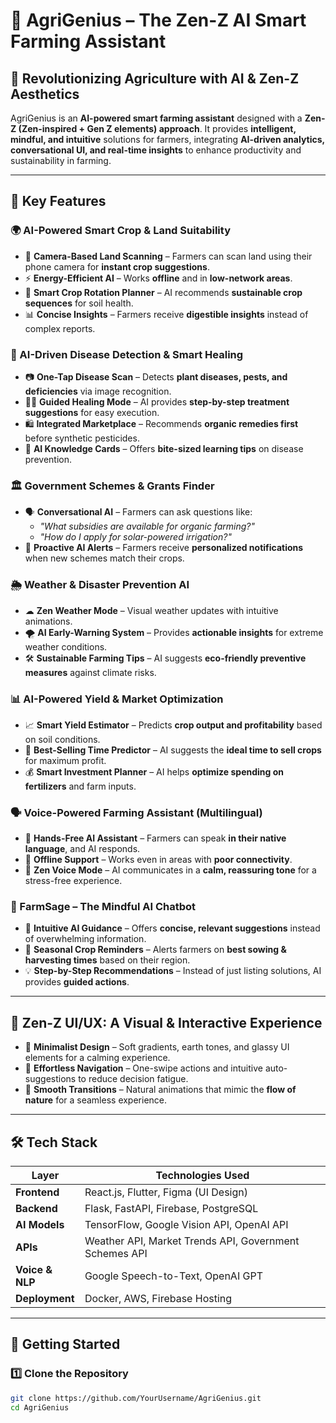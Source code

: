 # 🌿 AgriGenius – The Zen-Z AI Smart Farming Assistant  

## 🚀 Revolutionizing Agriculture with AI & Zen-Z Aesthetics  

AgriGenius is an **AI-powered smart farming assistant** designed with a **Zen-Z (Zen-inspired + Gen Z elements) approach**. It provides **intelligent, mindful, and intuitive** solutions for farmers, integrating **AI-driven analytics, conversational UI, and real-time insights** to enhance productivity and sustainability in farming.  

---

## 📌 Key Features  

### 🌍 AI-Powered Smart Crop & Land Suitability  
- 📸 **Camera-Based Land Scanning** – Farmers can scan land using their phone camera for **instant crop suggestions**.  
- ⚡ **Energy-Efficient AI** – Works **offline** and in **low-network areas**.  
- 🌾 **Smart Crop Rotation Planner** – AI recommends **sustainable crop sequences** for soil health.  
- 📊 **Concise Insights** – Farmers receive **digestible insights** instead of complex reports.  

### 🌿 AI-Driven Disease Detection & Smart Healing  
- 📷 **One-Tap Disease Scan** – Detects **plant diseases, pests, and deficiencies** via image recognition.  
- 🧘‍♂ **Guided Healing Mode** – AI provides **step-by-step treatment suggestions** for easy execution.  
- 🛍 **Integrated Marketplace** – Recommends **organic remedies first** before synthetic pesticides.  
- 📖 **AI Knowledge Cards** – Offers **bite-sized learning tips** on disease prevention.  

### 🏛 Government Schemes & Grants Finder  
- 🗣 **Conversational AI** – Farmers can ask questions like:  
  - _"What subsidies are available for organic farming?"_  
  - _"How do I apply for solar-powered irrigation?"_  
- 🔔 **Proactive AI Alerts** – Farmers receive **personalized notifications** when new schemes match their crops.  

### 🌦 Weather & Disaster Prevention AI  
- ☁ **Zen Weather Mode** – Visual weather updates with intuitive animations.  
- 🌪 **AI Early-Warning System** – Provides **actionable insights** for extreme weather conditions.  
- 🛠 **Sustainable Farming Tips** – AI suggests **eco-friendly preventive measures** against climate risks.  

### 📊 AI-Powered Yield & Market Optimization  
- 📈 **Smart Yield Estimator** – Predicts **crop output and profitability** based on soil conditions.  
- 🛒 **Best-Selling Time Predictor** – AI suggests the **ideal time to sell crops** for maximum profit.  
- 💰 **Smart Investment Planner** – AI helps **optimize spending on fertilizers** and farm inputs.  

### 🗣 Voice-Powered Farming Assistant (Multilingual)  
- 🎤 **Hands-Free AI Assistant** – Farmers can speak **in their native language**, and AI responds.  
- 🔹 **Offline Support** – Works even in areas with **poor connectivity**.  
- 🔹 **Zen Voice Mode** – AI communicates in a **calm, reassuring tone** for a stress-free experience.  

### 🌿 FarmSage – The Mindful AI Chatbot  
- 🤖 **Intuitive AI Guidance** – Offers **concise, relevant suggestions** instead of overwhelming information.  
- 🌾 **Seasonal Crop Reminders** – Alerts farmers on **best sowing & harvesting times** based on their region.  
- 💡 **Step-by-Step Recommendations** – Instead of just listing solutions, AI provides **guided actions**.  

---

## 🎨 Zen-Z UI/UX: A Visual & Interactive Experience  

- 🌱 **Minimalist Design** – Soft gradients, earth tones, and glassy UI elements for a calming experience.  
- 🎐 **Effortless Navigation** – One-swipe actions and intuitive auto-suggestions to reduce decision fatigue.  
- 🌊 **Smooth Transitions** – Natural animations that mimic the **flow of nature** for a seamless experience.  

---

## 🛠 Tech Stack  

| Layer           | Technologies Used |
|----------------|------------------|
| **Frontend**   | React.js, Flutter, Figma (UI Design) |
| **Backend**    | Flask, FastAPI, Firebase, PostgreSQL |
| **AI Models**  | TensorFlow, Google Vision API, OpenAI API |
| **APIs**       | Weather API, Market Trends API, Government Schemes API |
| **Voice & NLP**| Google Speech-to-Text, OpenAI GPT |
| **Deployment** | Docker, AWS, Firebase Hosting |

---

## 🚀 Getting Started  

### 1️⃣ Clone the Repository  
```sh
git clone https://github.com/YourUsername/AgriGenius.git
cd AgriGenius

